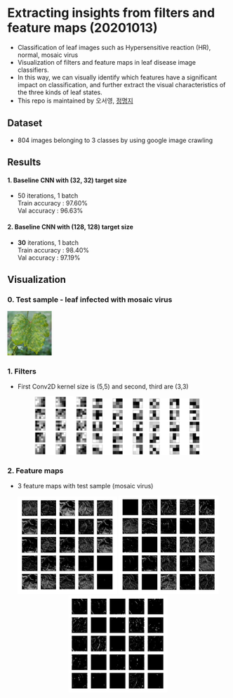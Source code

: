 # Extracting insights from filters and feature maps (20201013)  
- Classification of leaf images such as Hypersensitive reaction (HR), normal, mosaic virus
- Visualization of filters and feature maps in leaf disease image classifiers.
- In this way, we can visually identify which features have a significant impact on classification, and further extract the visual characteristics of the three kinds of leaf states.  
- This repo is maintained by 오서영, [정명지](https://github.com/mongdii)  

## Dataset  
- 804 images belonging to 3 classes by using google image crawling

## Results
#### 1. Baseline CNN with (32, 32) target size
- 50 iterations, 1 batch  
Train accuracy : 97.60%  
Val accuracy : 96.63%  

#### 2. Baseline CNN with **(128, 128)** target size
- **30** iterations, 1 batch  
Train accuracy : 98.40%  
Val accuracy : 97.19%  

## Visualization  
### 0. Test sample - leaf infected with mosaic virus
<img src="https://github.com/OH-Seoyoung/Extracting_insights_from_filters_and_feature_maps/blob/master/sick_sample.jpg" width="20%">

### 1. Filters  
- First Conv2D kernel size is (5,5) and second, third are (3,3)  
<div align="center">  
<img src="https://github.com/OH-Seoyoung/Extracting_insights_from_filters_and_feature_maps/blob/master/figure/Conv1.jpg" width="25%">  
<img src="https://github.com/OH-Seoyoung/Extracting_insights_from_filters_and_feature_maps/blob/master/figure/Conv2.jpg" width="25%"> 
<img src="https://github.com/OH-Seoyoung/Extracting_insights_from_filters_and_feature_maps/blob/master/figure/Conv3.jpg" width="25%"> <br>
</div>  

### 2. Feature maps
- 3 feature maps with test sample (mosaic virus)  
<div align="center">  
<img src="https://github.com/OH-Seoyoung/Extracting_insights_from_filters_and_feature_maps/blob/master/figure/Featuremap1.jpg" width="45%">  
<img src="https://github.com/OH-Seoyoung/Extracting_insights_from_filters_and_feature_maps/blob/master/figure/Featuremap2.jpg" width="45%"> <br>
<img src="https://github.com/OH-Seoyoung/Extracting_insights_from_filters_and_feature_maps/blob/master/figure/Featuremap3.jpg" width="45%"> <br>
</div>  

